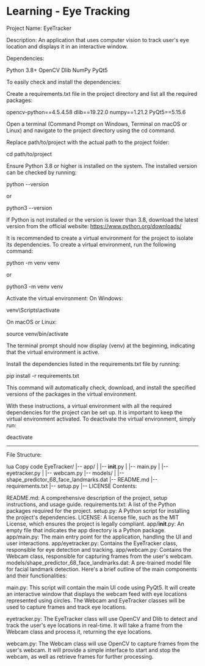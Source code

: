 # Learning - Eye Tracking

Project Name: EyeTracker

Description: An application that uses computer vision to track user's eye location and displays it in an interactive window.

Dependencies:

Python 3.8+
OpenCV
Dlib
NumPy
PyQt5

To easily check and install the dependencies:

Create a requirements.txt file in the project directory and list all the required packages:

opencv-python==4.5.4.58
dlib==19.22.0
numpy==1.21.2
PyQt5==5.15.6


Open a terminal (Command Prompt on Windows, Terminal on macOS or Linux) and navigate to the project directory using the cd command. 

Replace path/to/project with the actual path to the project folder:

cd path/to/project


Ensure Python 3.8 or higher is installed on the system. The installed version can be checked by running:

python --version

or

python3 --version


If Python is not installed or the version is lower than 3.8, download the latest version from the official website: https://www.python.org/downloads/

It is recommended to create a virtual environment for the project to isolate its dependencies. To create a virtual environment, run the following command:

python -m venv venv

or

python3 -m venv venv


Activate the virtual environment:
On Windows:

venv\Scripts\activate


On macOS or Linux:

source venv/bin/activate


The terminal prompt should now display (venv) at the beginning, indicating that the virtual environment is active.

Install the dependencies listed in the requirements.txt file by running:

pip install -r requirements.txt


This command will automatically check, download, and install the specified versions of the packages in the virtual environment.

With these instructions, a virtual environment with all the required dependencies for the project can be set up. It is important to keep the virtual environment activated. To deactivate the virtual environment, simply run:

deactivate

--------------- 

File Structure:

lua
Copy code
EyeTracker/
|-- app/
|   |-- __init__.py
|   |-- main.py
|   |-- eyetracker.py
|   |-- webcam.py
|-- models/
|   |-- shape_predictor_68_face_landmarks.dat
|-- README.md
|-- requirements.txt
|-- setup.py
|-- LICENSE
Contents:

README.md: A comprehensive description of the project, setup instructions, and usage guide.
requirements.txt: A list of the Python packages required for the project.
setup.py: A Python script for installing the project's dependencies.
LICENSE: A license file, such as the MIT License, which ensures the project is legally compliant.
app/__init__.py: An empty file that indicates the app directory is a Python package.
app/main.py: The main entry point for the application, handling the UI and user interactions.
app/eyetracker.py: Contains the EyeTracker class, responsible for eye detection and tracking.
app/webcam.py: Contains the Webcam class, responsible for capturing frames from the user's webcam.
models/shape_predictor_68_face_landmarks.dat: A pre-trained model file for facial landmark detection.
Here's a brief outline of the main components and their functionalities:

main.py: This script will contain the main UI code using PyQt5. It will create an interactive window that displays the webcam feed with eye locations represented using circles. The Webcam and EyeTracker classes will be used to capture frames and track eye locations.

eyetracker.py: The EyeTracker class will use OpenCV and Dlib to detect and track the user's eye locations in real-time. It will take a frame from the Webcam class and process it, returning the eye locations.

webcam.py: The Webcam class will use OpenCV to capture frames from the user's webcam. It will provide a simple interface to start and stop the webcam, as well as retrieve frames for further processing.
